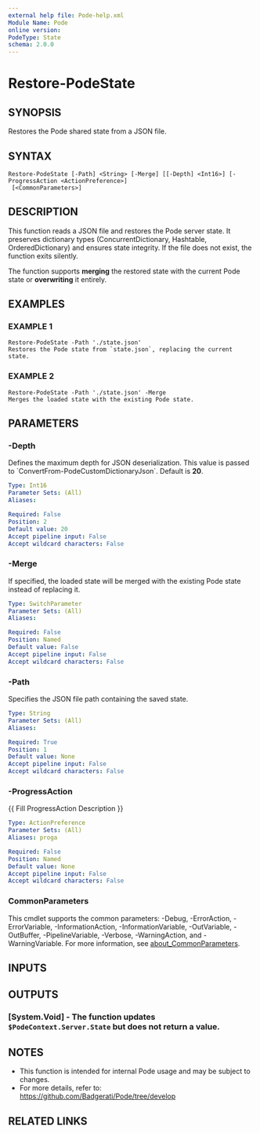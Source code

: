 ```yaml
---
external help file: Pode-help.xml
Module Name: Pode
online version:
PodeType: State
schema: 2.0.0
---
```


# Restore-PodeState

## SYNOPSIS
Restores the Pode shared state from a JSON file.

## SYNTAX

```
Restore-PodeState [-Path] <String> [-Merge] [[-Depth] <Int16>] [-ProgressAction <ActionPreference>]
 [<CommonParameters>]
```

## DESCRIPTION
This function reads a JSON file and restores the Pode server state.
It preserves dictionary types (ConcurrentDictionary, Hashtable, OrderedDictionary)
and ensures state integrity.
If the file does not exist, the function exits silently.

The function supports **merging** the restored state with the current Pode state or
**overwriting** it entirely.

## EXAMPLES

### EXAMPLE 1
```
Restore-PodeState -Path './state.json'
Restores the Pode state from `state.json`, replacing the current state.
```

### EXAMPLE 2
```
Restore-PodeState -Path './state.json' -Merge
Merges the loaded state with the existing Pode state.
```

## PARAMETERS

### -Depth
Defines the maximum depth for JSON deserialization.
This value is passed to \`ConvertFrom-PodeCustomDictionaryJson\`.
Default is **20**.

```yaml
Type: Int16
Parameter Sets: (All)
Aliases:

Required: False
Position: 2
Default value: 20
Accept pipeline input: False
Accept wildcard characters: False
```

### -Merge
If specified, the loaded state will be merged with the existing Pode state instead
of replacing it.

```yaml
Type: SwitchParameter
Parameter Sets: (All)
Aliases:

Required: False
Position: Named
Default value: False
Accept pipeline input: False
Accept wildcard characters: False
```

### -Path
Specifies the JSON file path containing the saved state.

```yaml
Type: String
Parameter Sets: (All)
Aliases:

Required: True
Position: 1
Default value: None
Accept pipeline input: False
Accept wildcard characters: False
```

### -ProgressAction
{{ Fill ProgressAction Description }}

```yaml
Type: ActionPreference
Parameter Sets: (All)
Aliases: proga

Required: False
Position: Named
Default value: None
Accept pipeline input: False
Accept wildcard characters: False
```

### CommonParameters
This cmdlet supports the common parameters: -Debug, -ErrorAction, -ErrorVariable, -InformationAction, -InformationVariable, -OutVariable, -OutBuffer, -PipelineVariable, -Verbose, -WarningAction, and -WarningVariable. For more information, see [about_CommonParameters](http://go.microsoft.com/fwlink/?LinkID=113216).

## INPUTS

## OUTPUTS

### [System.Void] - The function updates `$PodeContext.Server.State` but does not return a value.
## NOTES
- This function is intended for internal Pode usage and may be subject to changes.
- For more details, refer to: https://github.com/Badgerati/Pode/tree/develop

## RELATED LINKS
